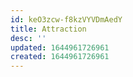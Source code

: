 ```yaml
---
id: keO3zcw-f8kzVYVDmAedY
title: Attraction
desc: ''
updated: 1644961726961
created: 1644961726961
---
```


